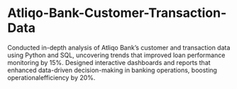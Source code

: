 # Atliqo-Bank-Customer-Transaction-Data
 Conducted in-depth analysis of Atliqo Bank’s customer and transaction data using Python and SQL, 
 uncovering trends that improved loan performance monitoring by 15%.
 Designed interactive dashboards and reports that enhanced data-driven decision-making 
 in banking operations, boosting operationalefficiency by 20%.
